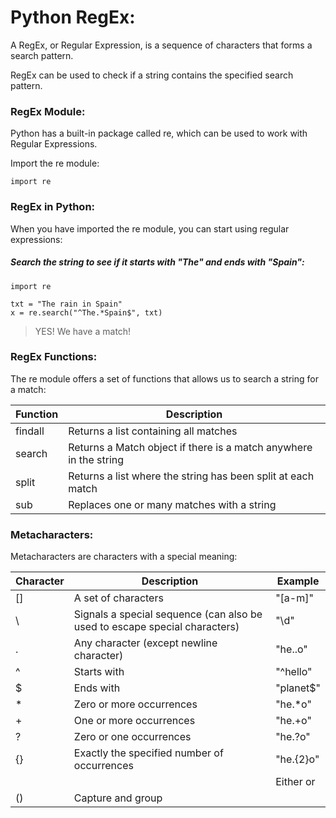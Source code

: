 # Python RegEx:

A RegEx, or Regular Expression, is a sequence of characters that forms a search pattern.

RegEx can be used to check if a string contains the specified search pattern.

### RegEx Module:

Python has a built-in package called re, which can be used to work with Regular Expressions.

Import the re module:

```
import re
```

### RegEx in Python: 

When you have imported the re module, you can start using regular expressions:

##### Search the string to see if it starts with "The" and ends with "Spain":

```
import re

txt = "The rain in Spain"
x = re.search("^The.*Spain$", txt)
```
> YES! We have a match!

### RegEx Functions:

The re module offers a set of functions that allows us to search a string for a match:

| Function	| Description |
|-----------|-------------|
|findall	|Returns a list containing all matches|
|search	|Returns a Match object if there is a match anywhere in the string|
|split	|Returns a list where the string has been split at each match|
|sub	|Replaces one or many matches with a string|

### Metacharacters:

Metacharacters are characters with a special meaning:

| Character	| Description	| Example |	 
|-----------|-------------|---------|
|[] |A set of characters	|"[a-m]"	|
|\	|Signals a special sequence (can also be used to escape special characters)	|"\d"	|
|.	|Any character (except newline character)	|"he..o"	|
|^	|Starts with	|"^hello"	|
|$	|Ends with	|"planet$"	|
|*	|Zero or more occurrences	|"he.*o"|	
|+	|One or more occurrences	|"he.+o"	|
|?	|Zero or one occurrences	|"he.?o"	|
|{}	|Exactly the specified number of occurrences	|"he.{2}o"	|
||	|Either or	|"falls|stays"	|
|()	|Capture and group|	| 
